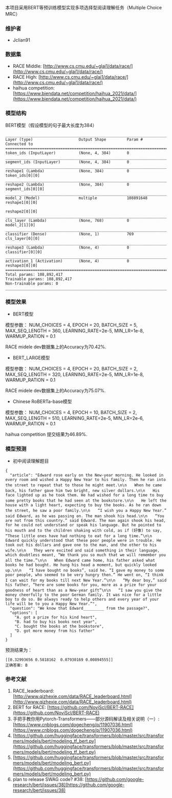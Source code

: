 本项目采用BERT等预训练模型实现多项选择型阅读理解任务（Multiple Choice MRC）

### 维护者

- Jclian91

### 数据集

- RACE Middle: [http://www.cs.cmu.edu/~glai1/data/race/](http://www.cs.cmu.edu/~glai1/data/race/)
- RACE High: [http://www.cs.cmu.edu/~glai1/data/race/](http://www.cs.cmu.edu/~glai1/data/race/)
- haihua competition: [https://www.biendata.net/competition/haihua_2021/data/](https://www.biendata.net/competition/haihua_2021/data/)

### 模型结构

BERT模型（假设模型的句子最大长度为384）

```
__________________________________________________________________________________________________
Layer (type)                    Output Shape         Param #     Connected to
==================================================================================================
token_ids (InputLayer)          (None, 4, 384)       0
__________________________________________________________________________________________________
segment_ids (InputLayer)        (None, 4, 384)       0
__________________________________________________________________________________________________
reshape1 (Lambda)               (None, 384)          0           token_ids[0][0]
__________________________________________________________________________________________________
reshape2 (Lambda)               (None, 384)          0           segment_ids[0][0]
__________________________________________________________________________________________________
model_2 (Model)                 multiple             108891648   reshape1[0][0]
                                                                 reshape2[0][0]
__________________________________________________________________________________________________
cls_layer (Lambda)              (None, 768)          0           model_2[1][0]
__________________________________________________________________________________________________
classifier (Dense)              (None, 1)            769         cls_layer[0][0]
__________________________________________________________________________________________________
reshape3 (Lambda)               (None, 4)            0           classifier[0][0]
__________________________________________________________________________________________________
activation_1 (Activation)       (None, 4)            0           reshape3[0][0]
==================================================================================================
Total params: 108,892,417
Trainable params: 108,892,417
Non-trainable params: 0
__________________________________________________________________________________________________
```

### 模型效果

- BERT模型

模型参数： NUM_CHOICES = 4, EPOCH = 20, BATCH_SIZE = 5, MAX_SEQ_LENGTH = 360, LEARNING_RATE=2e-5, MIN_LR=1e-8, WARMUP_RATION = 0.1

RACE midele dev数据集上的Accuracy为70.42%.

- BERT_LARGE模型

模型参数： NUM_CHOICES = 4, EPOCH = 20, BATCH_SIZE = 2, MAX_SEQ_LENGTH = 320, LEARNING_RATE=2e-5, MIN_LR=1e-8, WARMUP_RATION = 0.1

RACE midele dev数据集上的Accuracy为75.07%.

- Chinese RoBERTa-base模型

模型参数： NUM_CHOICES = 4, EPOCH = 10, BATCH_SIZE = 2, MAX_SEQ_LENGTH = 510, LEARNING_RATE=2e-5, MIN_LR=2e-6, WARMUP_RATION = 0.1

haihua competition 提交结果为46.89%.

### 模型预测

- 初中阅读理解题目

```
{
  "article": "Edward rose early on the New-year morning. He looked in every room and wished a Happy New Year to his family. Then he ran into the street to repeat that to those he might meet.\n\n　　When he came back, his father gave him two bright, new silver dollars.\n\n　　His face lighted up as he took them. He had wished for a long time to buy some pretty books that he had seen at the bookstore.\n\n　　He left the house with a light heart, expecting to buy the books. As he ran down the street, he saw a poor family.\n\n　　“I wish you a Happy New Year.” said Edward, as he was passing on. The man shook his head.\n\n　　“You are not from this country.” said Edward. The man again shook his head, for he could not understand or speak his language. But he pointed to his mouth and to the children shaking with cold, as if (好像) to say, “These little ones have had nothing to eat for a long time.”\n\n　　Edward quickly understood that these poor people were in trouble. He took out his dollars and gave one to the man, and the other to his wife.\n\n　　They were excited and said something in their language, which doubtless meant, “We thank you so much that we will remember you all the time.”\n\n　　When Edward came home, his father asked what books he had bought. He hung his head a moment, but quickly looked up.\n\n　　“I have bought no books”, said he. “I gave my money to some poor people, who seemed to be very hungry then.” He went on, “I think I can wait for my books till next New Year.”\n\n　　“My dear boy,” said his father, “here are some books for you, more as a prize for your goodness of heart than as a New-year gift”\n\n　　“I saw you give the money cheerfully to the poor German family. It was nice for a little boy to do so. Be always ready to help others and every year of your life will be to you a Happy New Year.”",
  "question": "We know that Edward_________ from the passage?",
  "options": [
    "A. got a prize for his kind heart",
    "B. had to buy his books next year",
    "C. bought the books at the bookstore",
    "D. got more money from his father"
  ]
}
```

预测结果为：

```
[[0.32993656 0.5818162  0.07930169 0.00894555]]
正确答案: B
```

### 参考文献

1. RACE_leaderboard: [http://www.qizhexie.com/data/RACE_leaderboard.html](http://www.qizhexie.com/data/RACE_leaderboard.html)
2. BERT for RACE: [https://github.com/NoviScl/BERT-RACE](https://github.com/NoviScl/BERT-RACE)
3. 手把手教你用Pytorch-Transformers——部分源码解读及相关说明（一）: [https://www.cnblogs.com/dogecheng/p/11907036.html](https://www.cnblogs.com/dogecheng/p/11907036.html)
4. [https://github.com/huggingface/transformers/blob/master/src/transformers/models/bert/modeling_tf_bert.py](https://github.com/huggingface/transformers/blob/master/src/transformers/models/bert/modeling_tf_bert.py)
5. [https://github.com/huggingface/transformers/blob/master/src/transformers/models/bert/modeling_bert.py](https://github.com/huggingface/transformers/blob/master/src/transformers/models/bert/modeling_bert.py)
6. plan to release SWAG code? #38: [https://github.com/google-research/bert/issues/38](https://github.com/google-research/bert/issues/38)